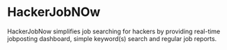 # HackerJobNOw
HackerJobNow simplifies job searching for hackers by providing real-time jobposting dashboard, simple keyword(s) search and regular job reports. 
